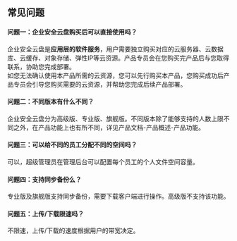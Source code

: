 ## 常见问题
#### 问题一：企业安全云盘购买后可以直接使用吗？

企业安全云盘是**应用层的软件服务**，用户需要独立购买对应的云服务器、云数据库、云缓存、对象存储、弹性IP等云资源。产品专员会在您购买完产品后与您取得联系，协助您完成部署。<br>
如您无法确认使用本产品所需的云资源，您可以先行购买本产品，您购买成功后产品专员会引导您购买需要的云资源，并帮助您完成后续产品部署。

#### 问题二：不同版本有什么不同？

企业安全云盘分为高级版、专业版、旗舰版。不同版本除了能够支持的人数上限不同之外，在产品功能上也有所不同，详见产品文档-产品概述-产品功能。

#### 问题三：可以给不同的员工分配不同的空间吗？

可以，超级管理员在管理后台可以配置每个员工的个人文件空间容量。

#### 问题四：支持同步备份么？

专业版及旗舰版支持同步备份，需要下载客户端进行操作。高级版不支持该功能。

#### 问题五：上传/下载限速吗？

不限速，上传/下载的速度根据用户的带宽决定。
